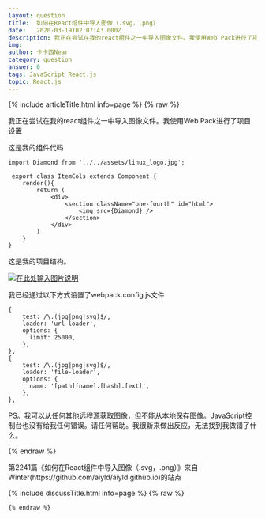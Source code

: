 ```yaml
---
layout: question
title:  如何在React组件中导入图像（.svg，.png）
date:   2020-03-19T02:07:43.000Z
description: 我正在尝试在我的react组件之一中导入图像文件。我使用Web Pack进行了项目设置这是我的组件代码 import Diamond from '...
img: 
author: 卡卡西Near
category: question
answer: 0
tags: JavaScript React.js
topic: React.js
---
```

<div class="article-root">
  <div class="article">
    {% include articleTitle.html info=page %}
    {% raw %}
    <div class="article-content"><p><font style="vertical-align: inherit;"><font style="vertical-align: inherit;">我正在尝试在我的react组件之一中导入图像文件。</font><font style="vertical-align: inherit;">我使用Web Pack进行了项目设置</font></font></p>

<p><font style="vertical-align: inherit;"><font style="vertical-align: inherit;">这是我的组件代码 </font></font></p>

<pre><code>import Diamond from '../../assets/linux_logo.jpg';<font></font>
<font></font>
 export class ItemCols extends Component {<font></font>
    render(){<font></font>
        return (<font></font>
            &lt;div&gt;<font></font>
                &lt;section className="one-fourth" id="html"&gt;<font></font>
                    &lt;img src={Diamond} /&gt;<font></font>
                &lt;/section&gt;<font></font>
            &lt;/div&gt;<font></font>
        )<font></font>
    } <font></font>
}<font></font>
</code></pre>

<p><font style="vertical-align: inherit;"><font style="vertical-align: inherit;">这是我的项目结构。 </font></font></p>

<p><a href="https://www.samyoc.com//uploads/users/10655/images/thumbnails/1584583536590.png" data-src="https://www.samyoc.com//uploads/users/10655/images/1584583536590.png" rel="noreferrer"><img src="https://i.stack.imgur.com/MEY3R.png" alt="在此处输入图片说明"></a></p>

<p><font style="vertical-align: inherit;"><font style="vertical-align: inherit;">我已经通过以下方式设置了webpack.config.js文件 </font></font></p>

<pre><code>{<font></font>
    test: /\.(jpg|png|svg)$/,<font></font>
    loader: 'url-loader',<font></font>
    options: {<font></font>
      limit: 25000,<font></font>
    },<font></font>
},<font></font>
{<font></font>
    test: /\.(jpg|png|svg)$/,<font></font>
    loader: 'file-loader',<font></font>
    options: {<font></font>
      name: '[path][name].[hash].[ext]',<font></font>
    },<font></font>
},<font></font>
</code></pre>

<p><font style="vertical-align: inherit;"><font style="vertical-align: inherit;">PS。</font><font style="vertical-align: inherit;">我可以从任何其他远程源获取图像，但不能从本地保存图像。</font><font style="vertical-align: inherit;">JavaScript控制台也没有给我任何错误。</font><font style="vertical-align: inherit;">请任何帮助。</font><font style="vertical-align: inherit;">我很新来做出反应，无法找到我做错了什么。</font></font></p></div>
    {% endraw %}
  </div>
  <p class="winter_mark">第2241篇《如何在React组件中导入图像（.svg，.png）》来自Winter(https://github.com/aiyld/aiyld.github.io)的站点</p>
  <div class="discuss-wrapper">
    {% include discussTitle.html info=page %}
    {% raw %}
    
    {% endraw %}
  </div>
<div>
